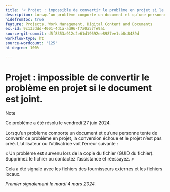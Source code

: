 ```yaml
---
title: '« Projet : impossible de convertir le problème en projet si le document est joint. »'
description: Lorsqu’un problème comporte un document et qu’une personne tente de convertir ce problème en projet, la conversion échoue et le projet n’est pas créé. L’utilisateur ou l’utilisatrice voit une erreur.
hidefromtoc: true
feature: Projects, Work Management, Digital Content and Documents
exl-id: 9c133ddd-4001-4d1a-ad96-f7a0a57fe9a1
source-git-commit: d5f8353a912c2e61d19692ee8987ee1cb8c8489d
workflow-type: ht
source-wordcount: '125'
ht-degree: 100%

---
```


# Projet : impossible de convertir le problème en projet si le document est joint.

>[!NOTE]
>
>Ce problème a été résolu le vendredi 27 juin 2024.


Lorsqu’un problème comporte un document et qu’une personne tente de convertir ce problème en projet, la conversion échoue et le projet n’est pas créé. L’utilisateur ou l’utilisatrice voit l’erreur suivante :

« Un problème est survenu lors de la copie du fichier (GUID du fichier). Supprimez le fichier ou contactez l’assistance et réessayez. »

Cela a été signalé avec les fichiers des fournisseurs externes et les fichiers locaux.

_Premier signalement le mardi 4 mars 2024._
